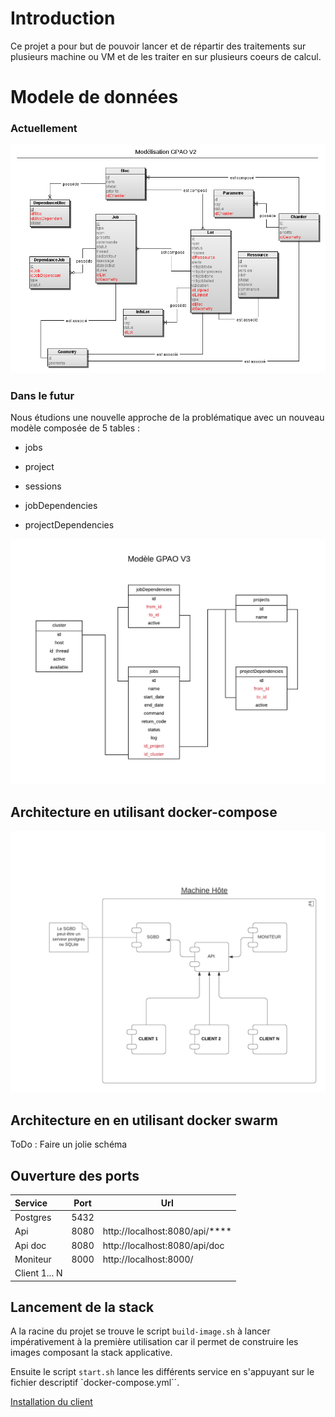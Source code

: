# Introduction

Ce projet a pour but de pouvoir lancer et de répartir des traitements sur plusieurs machine ou VM et de les traiter en sur plusieurs coeurs de calcul.

# Modele de données

### Actuellement

![](doc/GPAO_v2.png)

### Dans le futur

Nous étudions une nouvelle approche de la problématique avec un nouveau modèle composée de 5 tables : 

- jobs

- project

- sessions

- jobDependencies

- projectDependencies

![](doc/GPAO_v3.png)

## Architecture en utilisant docker-compose

![](doc/docker-compose.png)

## Architecture en en utilisant docker swarm

ToDo : Faire un jolie schéma

## Ouverture des ports

| Service       | Port | Url                            |
|:------------- | ---- | ------------------------------ |
| Postgres      | 5432 |                                |
| Api           | 8080 | http://localhost:8080/api/**** |
| Api doc       | 8080 | http://localhost:8080/api/doc  |
| Moniteur      | 8000 | http://localhost:8000/         |
| Client 1... N |      |                                |

## Lancement de la stack

A la racine du projet se trouve le script `build-image.sh` à lancer impérativement à la première utilisation car il permet de construire les images composant la stack applicative.

Ensuite le script `start.sh` lance les différents service en s'appuyant sur le fichier descriptif `docker-compose.yml``.

[Installation du client](./client/INSTALL.md)

